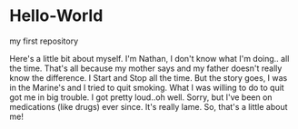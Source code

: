 # Hello-World
my first repository

Here's a little bit about myself. I'm Nathan, I don't know what I'm doing.. all the time. That's all because my mother says and my father doesn't really know the difference. I Start and Stop all the time. But the story goes, I was in the Marine's and I tried to quit smoking. What I was willing to do to quit got me in big trouble. I got pretty loud..oh well. Sorry, but I've been on medications (like drugs) ever since. It's really lame. So, that's a little about me!
